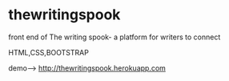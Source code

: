 # thewritingspook

front end of  The writing spook-
a platform for writers to connect 

HTML,CSS,BOOTSTRAP

demo--> http://thewritingspook.herokuapp.com
